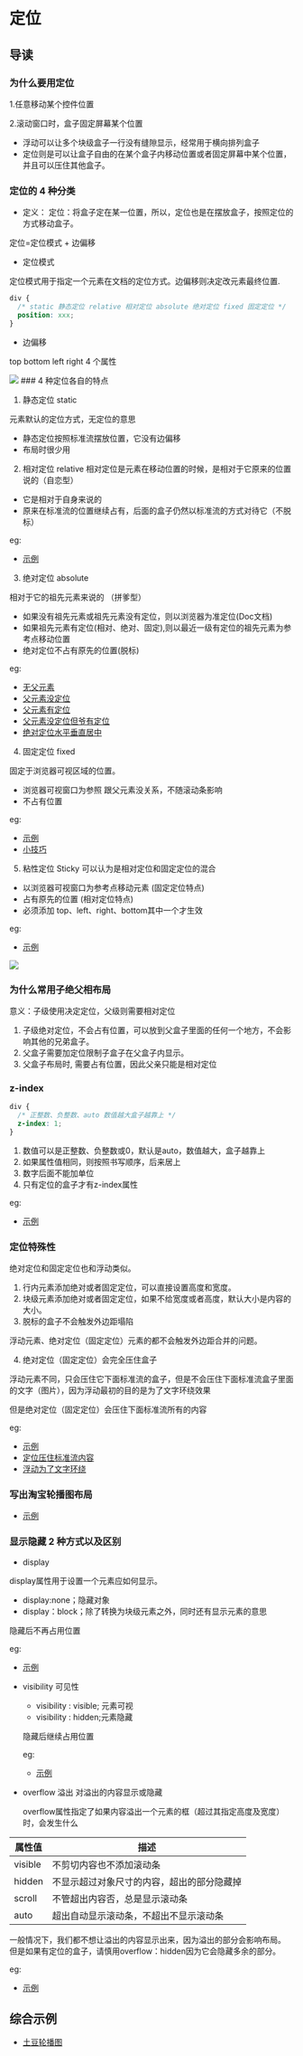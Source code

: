 # 定位

## 导读

### 为什么要用定位

1.任意移动某个控件位置

2.滚动窗口时，盒子固定屏幕某个位置

- 浮动可以让多个块级盒子一行没有缝隙显示，经常用于横向排列盒子
- 定位则是可以让盒子自由的在某个盒子内移动位置或者固定屏幕中某个位置，并且可以压住其他盒子。

### 定位的 4 种分类

- 定义：
  定位：将盒子定在某一位置，所以，定位也是在摆放盒子，按照定位的方式移动盒子。

定位=定位模式 + 边偏移

- 定位模式

定位模式用于指定一个元素在文档的定位方式。边偏移则决定改元素最终位置.

```css
div {
  /* static 静态定位 relative 相对定位 absolute 绝对定位 fixed 固定定位 */
  position: xxx;
}
```

- 边偏移

top bottom left right 4 个属性

![](20221227120600.png) ### 4 种定位各自的特点

1. 静态定位 static

元素默认的定位方式，无定位的意思
* 静态定位按照标准流摆放位置，它没有边偏移
* 布局时很少用

2. 相对定位 relative
相对定位是元素在移动位置的时候，是相对于它原来的位置说的（自恋型）

* 它是相对于自身来说的
* 原来在标准流的位置继续占有，后面的盒子仍然以标准流的方式对待它（不脱标）

eg:

- [示例](./01-相对定位.html)

3. 绝对定位 absolute

相对于它的祖先元素来说的 （拼爹型）

* 如果没有祖先元素或祖先元素没有定位，则以浏览器为准定位(Doc文档)
* 如果祖先元素有定位(相对、绝对、固定),则以最近一级有定位的祖先元素为参考点移动位置
* 绝对定位不占有原先的位置(脱标)

eg:

- [无父元素](./02-绝对定位-无父元素.html)
- [父元素没定位](./02-绝对定位-父元素没定位.html)
- [父元素有定位](./03-绝对定位-a-父元素有定位.html)
- [父元素没定位但爷有定位](./03-绝对定位-b-父元素无定位爷有定位.html)
- [绝对定位水平垂直居中](./09-绝对定位水平垂直居中.html)

4. 固定定位 fixed

固定于浏览器可视区域的位置。

* 浏览器可视窗口为参照
跟父元素没关系，不随滚动条影响
* 不占有位置

eg:

- [示例](./05-固定定位.html)
- [小技巧](./06-固定定位小技巧.html)

5. 粘性定位 Sticky
可以认为是相对定位和固定定位的混合

* 以浏览器可视窗口为参考点移动元素 (固定定位特点)
* 占有原先的位置 (相对定位特点)
* 必须添加 top、left、right、bottom其中一个才生效

eg:

- [示例](./07-粘性定位.html)

![](20221227151832.png)

### 为什么常用子绝父相布局

意义：子级使用决定定位，父级则需要相对定位

1. 子级绝对定位，不会占有位置，可以放到父盒子里面的任何一个地方，不会影响其他的兄弟盒子。
2. 父盒子需要加定位限制子盒子在父盒子内显示。
3. 父盒子布局时, 需要占有位置，因此父亲只能是相对定位

### z-index

```css
div {
  /* 正整数、负整数、auto 数值越大盒子越靠上 */
  z-index: 1;
}
```

1. 数值可以是正整数、负整数或0，默认是auto，数值越大，盒子越靠上
2. 如果属性值相同，则按照书写顺序，后来居上
3. 数字后面不能加单位
4. 只有定位的盒子才有z-index属性

eg:

- [示例](./08-定位叠放顺序.html)

### 定位特殊性

绝对定位和固定定位也和浮动类似。
1. 行内元素添加绝对或者固定定位，可以直接设置高度和宽度。
2. 块级元素添加绝对或者固定定位，如果不给宽度或者高度，默认大小是内容的大小。
3. 脱标的盒子不会触发外边距塌陷
  
  浮动元素、绝对定位（固定定位）元素的都不会触发外边距合并的问题。

4. 绝对定位（固定定位）会完全压住盒子
  
  浮动元素不同，只会压住它下面标准流的盒子，但是不会压住下面标准流盒子里面的文字（图片），因为浮动最初的目的是为了文字环绕效果

  但是绝对定位（固定定位）会压住下面标准流所有的内容

eg:

- [示例](./10-定位的特殊特性.html)
- [定位压住标准流内容](./11-定位会完全压住标准流盒子里面的内容.html)
- [浮动为了文字环绕](./11-浮动产生目的是文字环绕.html)

### 写出淘宝轮播图布局

- [示例](./13-淘宝轮播图.html)

### 显示隐藏 2 种方式以及区别

- display

display属性用于设置一个元素应如何显示。

  - display:none；隐藏对象
  - display：block；除了转换为块级元素之外，同时还有显示元素的意思

隐藏后不再占用位置

  eg:

  - [示例](./14-显示隐藏display.html)

- visibility 可见性
  - visibility : visible; 元素可视
  - visibility : hidden;元素隐藏

  隐藏后继续占用位置

  eg:

  - [示例](./15-显示隐藏visibility.html)

* overflow 溢出
  对溢出的内容显示或隐藏

  overflow属性指定了如果内容溢出一个元素的框（超过其指定高度及宽度）时，会发生什么

| 属性值  | 描述  |
|---|---|
| visible  |  不剪切内容也不添加滚动条 |
| hidden | 不显示超过对象尺寸的内容，超出的部分隐藏掉 |
| scroll | 不管超出内容否，总是显示滚动条 |
| auto | 超出自动显示滚动条，不超出不显示滚动条 |

一般情况下，我们都不想让溢出的内容显示出来，因为溢出的部分会影响布局。
但是如果有定位的盒子，请慎用overflow：hidden因为它会隐藏多余的部分。

eg:

  - [示例](./16-显示隐藏overflow溢出隐藏.html)

## 综合示例

- [土豆轮播图](./17-仿土豆遮罩案例.html)